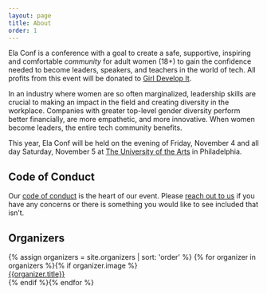 ```yaml
---
layout: page
title: About
order: 1
---
```


Ela Conf is a conference with a goal to create a safe, supportive, inspiring and comfortable _community_ for adult women (18+) to gain the confidence needed to become leaders, speakers, and teachers in the world of tech. All profits from this event will be donated to [Girl Develop It](https://www.girldevelopit.com/).

In an industry where women are so often marginalized, leadership skills are crucial to making an impact in the field and creating diversity in the workplace. Companies with greater top-level gender diversity perform better financially, are more empathetic, and more innovative. When women become leaders, the entire tech community benefits.

This year, Ela Conf will be held on the evening of Friday, November 4 and all day Saturday, November 5 at [The University of the Arts](/venue/) in Philadelphia.

## Code of Conduct

Our [code of conduct](/code-of-conduct/) is the heart of our event. Please [reach out to us](mailto:hello@elaconf.com) if you have any concerns or there is something you would like to see included that isn’t.

## Organizers

<div class="speakers">
  {% assign organizers = site.organizers | sort: 'order' %}
  {% for organizer in organizers %}{% if organizer.image %}
  <a href="{{site.baseurl}}{{organizer.url}}" class="speaker">
    <div class="speaker-img" style="background-image:url(/images/organizers/{{organizer.image}}), {{site.gradient}}">
    </div>
    <div class="speaker-name">{{organizer.title}}</div>
  </a>
  {% endif %}{% endfor %}
</div>
